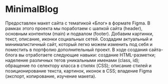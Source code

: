 # MinimalBlog
Предоставлен макет сайта с тематикой «Блог» в формате Figma. В рамках этого проекта мы поработаем с шапкой сайта (header), основным контентом (main) и подвалом (footer). Добавим картинки, текст, описание, иконки социальных сетей. Создадим актуальный и минималистичный сайт, который легко можем изменить под себя и поместить в портфолио дополнительный проект.
В ходе создания сайта-блога вы отработаете следующие навыки:
создание HTML-разметки;
наделение различных тегов уникальными именами (class, id);
обращение по селектору класса в стилях (CSS);
описание стилей и позиционирование текста, картинок, иконок в CSS;
владение Figma (экспорт, копирование, изучение макета).
